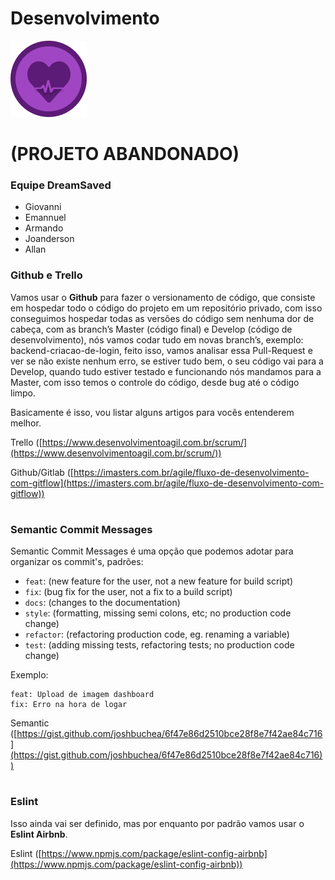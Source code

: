 # Desenvolvimento

![DreamSaved](64819777.png)

# (PROJETO ABANDONADO)

### Equipe DreamSaved
- Giovanni 
- Emannuel
- Armando
- Joanderson
- Allan

### Github e Trello
Vamos usar o **Github** para fazer o versionamento de código, que consiste em hospedar todo o código do projeto em um repositório privado, com isso conseguimos hospedar todas as versões do código sem nenhuma dor de cabeça, com as branch’s Master (código final) e Develop (código de desenvolvimento), nós vamos codar tudo em novas branch’s, exemplo: backend-criacao-de-login, feito isso, vamos analisar essa Pull-Request e ver se não existe nenhum erro, se estiver tudo bem, o seu código vai para a Develop, quando tudo estiver testado e funcionando nós mandamos para a Master, com isso temos o controle do código, desde bug até o código limpo.

Basicamente é isso, vou listar alguns artigos para vocês entenderem melhor.

Trello ([https://www.desenvolvimentoagil.com.br/scrum/](https://www.desenvolvimentoagil.com.br/scrum/))

Github/Gitlab ([https://imasters.com.br/agile/fluxo-de-desenvolvimento-com-gitflow](https://imasters.com.br/agile/fluxo-de-desenvolvimento-com-gitflow))
#
### Semantic Commit Messages

Semantic Commit Messages é uma opção que podemos adotar para organizar os commit's, padrões:
-   `feat`: (new feature for the user, not a new feature for build script)
-   `fix`: (bug fix for the user, not a fix to a build script)
-   `docs`: (changes to the documentation)
-   `style`: (formatting, missing semi colons, etc; no production code change)
-   `refactor`: (refactoring production code, eg. renaming a variable)
-   `test`: (adding missing tests, refactoring tests; no production code change)

Exemplo:
```
feat: Upload de imagem dashboard
fix: Erro na hora de logar
```
Semantic ([https://gist.github.com/joshbuchea/6f47e86d2510bce28f8e7f42ae84c716](https://gist.github.com/joshbuchea/6f47e86d2510bce28f8e7f42ae84c716))

# 
### Eslint

Isso ainda vai ser definido, mas por enquanto por padrão vamos usar o **Eslint Airbnb**.

Eslint ([https://www.npmjs.com/package/eslint-config-airbnb](https://www.npmjs.com/package/eslint-config-airbnb))
